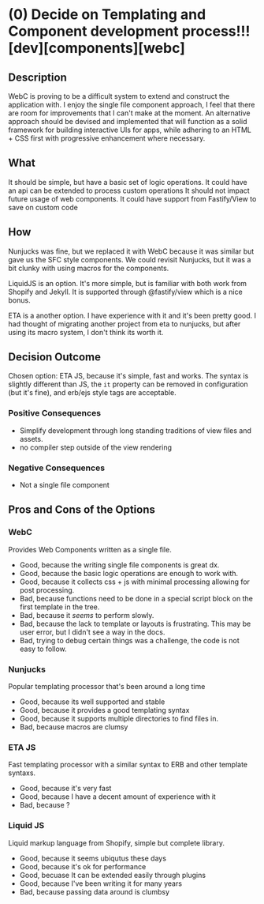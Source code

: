 (0) Decide on Templating and Component development process!!! [dev][components][webc]
=============================================================

Description
---

WebC is proving to be a difficult system to extend and construct the application
with. I enjoy the single file component approach, I feel that there are room for
improvements that I can't make at the moment. An alternative approach should be
devised and implemented that will function as a solid framework for building
interactive UIs for apps, while adhering to an HTML + CSS first with progressive
enhancement where necessary.

What
---

It should be simple, but have a basic set of logic operations.
It could have an api can be extended to process custom operations
It should not impact future usage of web components.
It could have support from Fastify/View to save on custom code

How
---

Nunjucks was fine, but we replaced it with WebC because it was similar but gave
us the SFC style components. We could revisit Nunjucks, but it was a bit clunky
with using macros for the components.

LiquidJS is an option. It's more simple, but is familiar with both work from
Shopify and Jekyll. It is supported through @fastify/view which is a nice bonus.

ETA is a another option. I have experience with it and it's been pretty good. I
had thought of migrating another project from eta to nunjucks, but after using
its macro system, I don't think its worth it.


## Decision Outcome

Chosen option: ETA JS, because it's simple, fast and works. The syntax is slightly different than JS, the `it` property can be removed in configuration (but it's fine), and erb/ejs style tags are acceptable.

### Positive Consequences

* Simplify development through long standing traditions of view files and assets.
* no compiler step outside of the view rendering

### Negative Consequences

* Not a single file component

## Pros and Cons of the Options

### WebC

Provides Web Components written as a single file.

* Good, because the writing single file components is great dx.
* Good, because the basic logic operations are enough to work with.
* Good, because it collects css + js with minimal processing allowing for post
        processing.
* Bad, because functions need to be done in a special script block on the first
       template in the tree.
* Bad, because it _seems_ to perform slowly.
* Bad, because the lack to template or layouts is frustrating. This may be user
       error, but I didn't see a way in the docs.
* Bad, trying to debug certain things was a challenge, the code is not easy to
       follow.

### Nunjucks

Popular templating processor that's been around a long time

* Good, because its well supported and stable
* Good, because it provides a good templating syntax
* Good, because it supports multiple directories to find files in.
* Bad, because macros are clumsy

### ETA JS

Fast templating processor with a similar syntax to ERB and other template
syntaxs.

* Good, because it's very fast
* Good, because I have a decent amount of experience with it
* Bad, because ?

### Liquid JS

Liquid markup language from Shopify, simple but complete library.

* Good, because it seems ubiqutus these days
* Good, because it's ok for performance
* Good, becuase It can be extended easily through plugins
* Good, because I've been writing it for many years
* Bad, because passing data around is clumbsy
